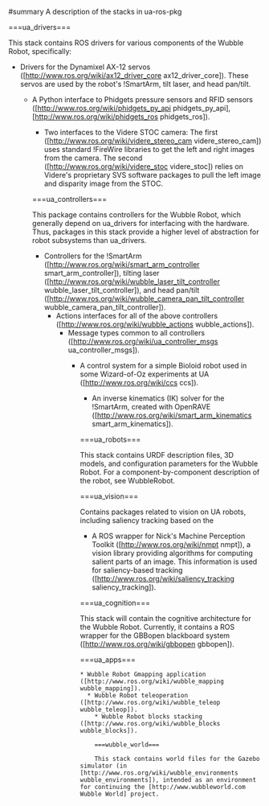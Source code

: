 #summary A description of the stacks in ua-ros-pkg

===ua_drivers===

This stack contains ROS drivers for various components of the Wubble Robot, specifically:
  * Drivers for the Dynamixel AX-12 servos ([http://www.ros.org/wiki/ax12_driver_core ax12_driver_core]). These servos are used by the robot's !SmartArm, tilt laser, and head pan/tilt.
    * A Python interface to Phidgets pressure sensors and RFID sensors  ([http://www.ros.org/wiki/phidgets_py_api phidgets_py_api], [http://www.ros.org/wiki/phidgets_ros phidgets_ros]). 
      * Two interfaces to the Videre STOC camera: The first ([http://www.ros.org/wiki/videre_stereo_cam videre_stereo_cam]) uses standard !FireWire libraries to get the left and right images from the camera. The second ([http://www.ros.org/wiki/videre_stoc videre_stoc]) relies on Videre's proprietary SVS software packages to pull the left image and disparity image from the STOC.

      ===ua_controllers===

      This package contains controllers for the Wubble Robot, which generally depend on ua_drivers for interfacing with the hardware. Thus, packages in this stack provide a higher level of abstraction for robot subsystems than ua_drivers. 
        * Controllers for the !SmartArm ([http://www.ros.org/wiki/smart_arm_controller smart_arm_controller]), tilting laser ([http://www.ros.org/wiki/wubble_laser_tilt_controller wubble_laser_tilt_controller]), and head pan/tilt ([http://www.ros.org/wiki/wubble_camera_pan_tilt_controller wubble_camera_pan_tilt_controller]). 
          * Actions interfaces for all of the above controllers ([http://www.ros.org/wiki/wubble_actions wubble_actions]).
            * Message types common to all controllers ([http://www.ros.org/wiki/ua_controller_msgs ua_controller_msgs]).
              * A control system for a simple Bioloid robot used in some Wizard-of-Oz experiments at UA ([http://www.ros.org/wiki/ccs ccs]).
                * An inverse kinematics (IK) solver for the !SmartArm, created with OpenRAVE ([http://www.ros.org/wiki/smart_arm_kinematics smart_arm_kinematics]).

                ===ua_robots===

                This stack contains URDF description files, 3D models, and configuration parameters for the Wubble Robot. For a component-by-component description of the robot, see WubbleRobot.

                ===ua_vision===

                Contains packages related to vision on UA robots, including saliency tracking based on the 

                  * A ROS wrapper for Nick's Machine Perception Toolkit ([http://www.ros.org/wiki/nmpt nmpt]), a vision library providing algorithms for computing salient parts of an image. This information is used for saliency-based tracking ([http://www.ros.org/wiki/saliency_tracking saliency_tracking]). 

                  ===ua_cognition===

                  This stack will contain the cognitive architecture for the Wubble Robot. Currently, it contains a ROS wrapper for the GBBopen blackboard system ([http://www.ros.org/wiki/gbbopen gbbopen]).

                  ===ua_apps===

                    * Wubble Robot Gmapping application ([http://www.ros.org/wiki/wubble_mapping wubble_mapping]).
                      * Wubble Robot teleoperation ([http://www.ros.org/wiki/wubble_teleop wubble_teleop]).
                        * Wubble Robot blocks stacking ([http://www.ros.org/wiki/wubble_blocks wubble_blocks]).

                        ===wubble_world===

                        This stack contains world files for the Gazebo simulator (in [http://www.ros.org/wiki/wubble_environments wubble_environments]), intended as an environment for continuing the [http://www.wubbleworld.com Wubble World] project.
